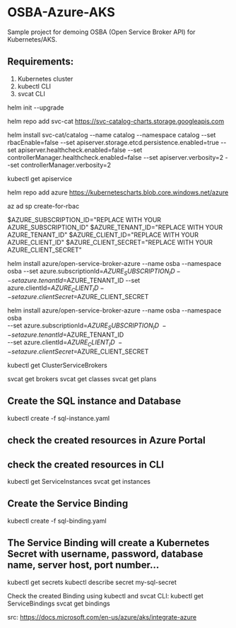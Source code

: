 # OSBA-Azure-AKS
Sample project for demoing OSBA (Open Service Broker API) for Kubernetes/AKS.



## Requirements:
1) Kubernetes cluster
2) kubectl CLI
3) svcat CLI


helm init --upgrade


helm repo add svc-cat https://svc-catalog-charts.storage.googleapis.com


helm install svc-cat/catalog --name catalog --namespace catalog --set rbacEnable=false --set apiserver.storage.etcd.persistence.enabled=true --set apiserver.healthcheck.enabled=false --set controllerManager.healthcheck.enabled=false --set apiserver.verbosity=2 --set controllerManager.verbosity=2


kubectl get apiservice


helm repo add azure https://kubernetescharts.blob.core.windows.net/azure


az ad sp create-for-rbac

$AZURE_SUBSCRIPTION_ID="REPLACE WITH YOUR AZURE_SUBSCRIPTION_ID"
$AZURE_TENANT_ID="REPLACE WITH YOUR AZURE_TENANT_ID"
$AZURE_CLIENT_ID="REPLACE WITH YOUR AZURE_CLIENT_ID" 
$AZURE_CLIENT_SECRET="REPLACE WITH YOUR AZURE_CLIENT_SECRET"

helm install azure/open-service-broker-azure --name osba --namespace osba --set azure.subscriptionId=$AZURE_SUBSCRIPTION_ID --set azure.tenantId=$AZURE_TENANT_ID --set azure.clientId=$AZURE_CLIENT_ID --set azure.clientSecret=$AZURE_CLIENT_SECRET

helm install azure/open-service-broker-azure --name osba --namespace osba \
    --set azure.subscriptionId=$AZURE_SUBSCRIPTION_ID \
    --set azure.tenantId=$AZURE_TENANT_ID \
    --set azure.clientId=$AZURE_CLIENT_ID \
    --set azure.clientSecret=$AZURE_CLIENT_SECRET

kubectl get ClusterServiceBrokers

svcat get brokers
svcat get classes
svcat get plans

## Create the SQL instance and Database
kubectl create -f sql-instance.yaml

## check the created resources in Azure Portal
## check the created resources in CLI
kubectl get ServiceInstances
svcat get instances

## Create the Service Binding
kubectl create -f sql-binding.yaml

## The Service Binding will create a Kubernetes Secret with username, password, database name, server host, port number...
kubectl get secrets
kubectl describe secret my-sql-secret

Check the created Binding using kubectl and svcat CLI:
kubectl get ServiceBindings
svcat get bindings


src: https://docs.microsoft.com/en-us/azure/aks/integrate-azure